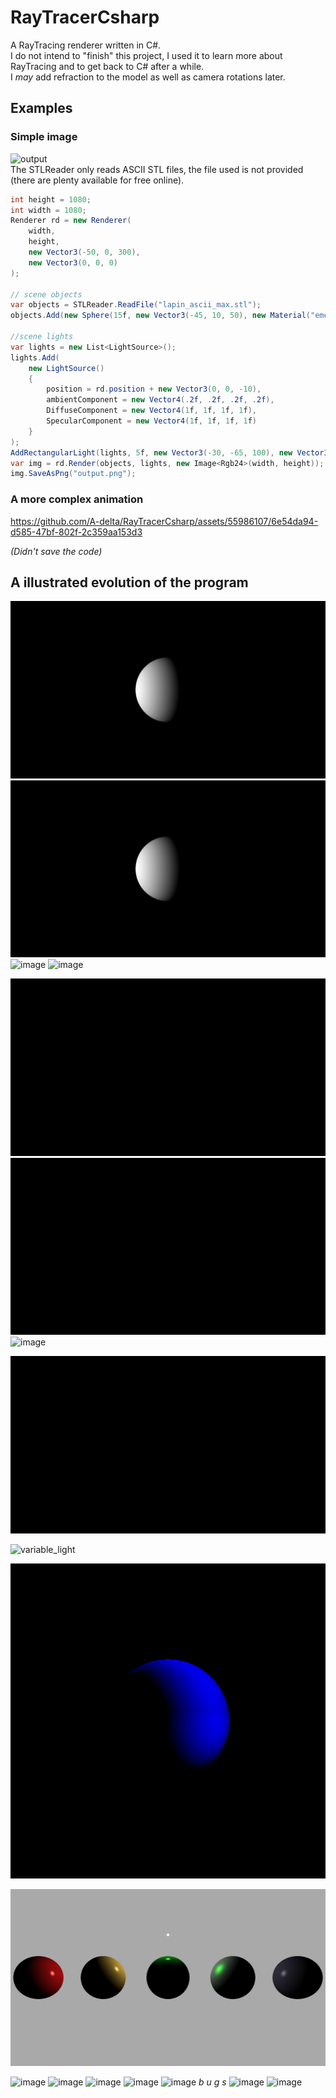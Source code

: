 # RayTracerCsharp
A RayTracing renderer written in C#. \
I do not intend to "finish" this project, I used it to learn more about RayTracing and to get back to C# after a while. \
I *may* add refraction to the model as well as camera rotations later.

## Examples

### Simple image

![output](https://github.com/A-delta/RayTracerCsharp/assets/55986107/bd0b1453-93ce-4c72-b485-cdfcf04f6202) \
The STLReader only reads ASCII STL files, the file used is not provided (there are plenty available for free online).
```cs
int height = 1080;
int width = 1080;
Renderer rd = new Renderer(
    width,
    height,
    new Vector3(-50, 0, 300),
    new Vector3(0, 0, 0)
);

// scene objects
var objects = STLReader.ReadFile("lapin_ascii_max.stl");
objects.Add(new Sphere(15f, new Vector3(-45, 10, 50), new Material("emerald")));

//scene lights
var lights = new List<LightSource>();
lights.Add(
    new LightSource()
    {
        position = rd.position + new Vector3(0, 0, -10),
        ambientComponent = new Vector4(.2f, .2f, .2f, .2f),
        DiffuseComponent = new Vector4(1f, 1f, 1f, 1f),
        SpecularComponent = new Vector4(1f, 1f, 1f, 1f)
    }
);
AddRectangularLight(lights, 5f, new Vector3(-30, -65, 100), new Vector3(30, -65, 100));
var img = rd.Render(objects, lights, new Image<Rgb24>(width, height));
img.SaveAsPng("output.png");
```



### A more complex animation
https://github.com/A-delta/RayTracerCsharp/assets/55986107/6e54da94-d585-47bf-802f-2c359aa153d3

*(Didn't save the code)*

## A illustrated evolution of the program

![](https://github.com/A-delta/RayTracerCsharp/blob/b662bd1d163d486fe75fc69e6113c5669ba47205/test.png?raw=true)
![](https://github.com/A-delta/RayTracerCsharp/blob/1dda5aea6d3228cafababe0ef6232605ef58e423/test.png?raw=true)
![image](https://github.com/A-delta/RayTracerCsharp/assets/55986107/cac182d4-304e-4b9a-a668-502000573a2f)
![image](https://github.com/A-delta/RayTracerCsharp/assets/55986107/3d30a098-b460-480e-b539-d69a4bad58b9)

![image](https://raw.githubusercontent.com/A-delta/RayTracerCsharp/776a0f3c34e9e4020f5f5450318b72e5d07171bb/test.gif)
![](https://raw.githubusercontent.com/A-delta/RayTracerCsharp/d719525921a29da665240e429fe5e6d3bb5b2926/test.gif)
![image](https://github.com/A-delta/RayTracerCsharp/assets/55986107/e4e71268-c712-4ffd-92b4-7c15139f15f3)

![](https://github.com/A-delta/RayTracerCsharp/blob/e490add93f8e2ef77c66027b68747a1aa7cad2a7/test.gif)


![variable_light](https://github.com/A-delta/RayTracerCsharp/assets/55986107/ddc3db3c-a723-4da7-b59c-ee16e2839bf1)


![](https://github.com/A-delta/RayTracerCsharp/blob/c781746ac761a62ce25e14031a499d0e372c1c36/RayTracerConsole/test.png?raw=true)


![](https://github.com/A-delta/RayTracerCsharp/blob/6b4117455dbac626baaca3c7076b738d9150d019/RayTracerConsole/test_position_camera.png?raw=true)


![image](https://github.com/A-delta/RayTracerCsharp/assets/55986107/d68a657b-bd6d-4fb7-aa39-510f01c9e8ba)
![image](https://github.com/A-delta/RayTracerCsharp/assets/55986107/8ab93c84-0cdb-4994-8c9c-51d88a88cf8e)
![image](https://github.com/A-delta/RayTracerCsharp/assets/55986107/27484128-7330-438d-af86-21ff457cf178)
![image](https://github.com/A-delta/RayTracerCsharp/assets/55986107/42df23c3-b2a4-4a7a-aad4-4001c4f2c0b6)
![image](https://github.com/A-delta/RayTracerCsharp/assets/55986107/a4f5f988-2832-4f4c-8e1d-0882e5cd57b5)
*b u g s*
![image](https://github.com/A-delta/RayTracerCsharp/assets/55986107/2510838f-99b2-41ae-b01c-89e1cfd1c96d)
![image](https://github.com/A-delta/RayTracerCsharp/assets/55986107/b3ca122e-844c-4775-bdfa-0da645f24661)



